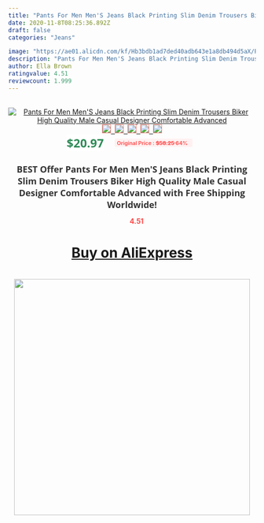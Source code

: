 ```yaml
---
title: "Pants For Men Men'S Jeans Black Printing Slim Denim Trousers Biker High Quality Male Casual Designer Comfortable Advanced"
date: 2020-11-8T08:25:36.892Z
draft: false
categories: "Jeans"

image: "https://ae01.alicdn.com/kf/Hb3bdb1ad7ded40adb643e1a8db494d5aX/Pants-For-Men-Men-S-Jeans-Black-Printing-Slim-Denim-Trousers-Biker-High-Quality-Male-Casual.jpg"
description: "Pants For Men Men'S Jeans Black Printing Slim Denim Trousers Biker High Quality Male Casual Designer Comfortable Advanced"
author: Ella Brown
ratingvalue: 4.51
reviewcount: 1.999
---
```

<br>
<div style="text-align: center;">
<a href="https://s.click.aliexpress.com/e/_AgXNLf" target="_blank" rel="nofollow noopener noreferrer"><img alt="Pants For Men Men'S Jeans Black Printing Slim Denim Trousers Biker High Quality Male Casual Designer Comfortable Advanced" class="magnifier-image" src="https://ae01.alicdn.com/kf/Hb3bdb1ad7ded40adb643e1a8db494d5aX/Pants-For-Men-Men-S-Jeans-Black-Printing-Slim-Denim-Trousers-Biker-High-Quality-Male-Casual.jpg_640x640.jpg">
<br>
<img style="border:1px solid salmon" src="https://ae01.alicdn.com/kf/Hb3bdb1ad7ded40adb643e1a8db494d5aX/Pants-For-Men-Men-S-Jeans-Black-Printing-Slim-Denim-Trousers-Biker-High-Quality-Male-Casual.jpg_120x120.jpg">&nbsp;&nbsp;<img style="border:1px solid salmon" src="https://ae01.alicdn.com/kf/Hd9570c53504945d6b5d686cd86c2ca707/Pants-For-Men-Men-S-Jeans-Black-Printing-Slim-Denim-Trousers-Biker-High-Quality-Male-Casual.jpg_120x120.jpg">&nbsp;&nbsp;<img style="border:1px solid salmon" src="https://ae01.alicdn.com/kf/H6b82d3b4fe1f44498e5c26108d9c7c96t/Pants-For-Men-Men-S-Jeans-Black-Printing-Slim-Denim-Trousers-Biker-High-Quality-Male-Casual.jpg_120x120.jpg">&nbsp;&nbsp;<img style="border:1px solid salmon" src="https://ae01.alicdn.com/kf/H881cd84bf8be4caf9aac70a4979e1418Q/Pants-For-Men-Men-S-Jeans-Black-Printing-Slim-Denim-Trousers-Biker-High-Quality-Male-Casual.jpg_120x120.jpg">&nbsp;&nbsp;<img style="border:1px solid salmon" src="https://ae01.alicdn.com/kf/H24e964dbe1584552b7386da25f2a98255/Pants-For-Men-Men-S-Jeans-Black-Printing-Slim-Denim-Trousers-Biker-High-Quality-Male-Casual.jpg_120x120.jpg"></a></div><br0>
<div style="text-align: center;"><span style="background-color: white; border: 0px; box-sizing: border-box; color: seagreen; display: inline-block; font-family: &quot;open sans&quot; , &quot;arial&quot; , &quot;helvetica&quot; , sans-serif , &quot;heiti&quot;; font-size: 24px; font-stretch: inherit; font-weight: 700; line-height: inherit; margin: 0px 10px 0px 0px; padding: 0px; vertical-align: middle;">$20.97 </span>
<span style="background: rgb(255 , 241 , 241); border-radius: 3px; border: 0px; box-sizing: border-box; color: #ff4747; display: inline-block; font-family: inherit; font-size: 12px; font-stretch: inherit; font-style: inherit; font-variant: inherit; font-weight: 600; line-height: inherit; margin: 0px; padding: 2px 5px; transform: scale(0.9); vertical-align: middle;">Original Price : <b style="text-decoration: line-through;">$58.25 </b> 64%&nbsp;&nbsp;</span></div>
<h1 style="color: #333333; display: inline-block; font-family: &quot;open sans&quot; , &quot;arial&quot; , &quot;helvetica&quot; , sans-serif , &quot;heiti&quot;; font-size: 18px; font-stretch: inherit; font-weight: 700; text-align: center;">BEST Offer Pants For Men Men'S Jeans Black Printing Slim Denim Trousers Biker High Quality Male Casual Designer Comfortable Advanced with Free Shipping Worldwide!</h1>
<div style="color: #ff4747; text-align: center;">
<img src="https://4.bp.blogspot.com/-M0ZcTcb-5uY/XleCXlxnR4I/AAAAAAAAAEc/OrjgMkXV1oMQFaCRZj5HQwOCBcu3w1FegCPcBGAYYCw/s1600/star.png" style="height: 15px;">&nbsp;<b>4.51</b></div>
<div class="button_cont" align="center"><a class="buynow_a" href="https://s.click.aliexpress.com/e/_AgXNLf" target="_blank" rel="nofollow noopener noreferrer"><H1>Buy on AliExpress</H1></a></div><br>
<div class="separator" style="clear: both; text-align: center;">
<img src="https://lh3.googleusercontent.com/-pTy5HemUv9M/XlePHvY0dAI/AAAAAAAAAE4/0nX5iRUoIWY8eMW9Dpxeirr157OZliDIgCLcBGAsYHQ/s1600/badge.gif" width="480">
</div>
